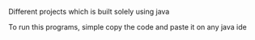 Different projects which is built solely using java

To run this programs, simple copy the code and paste it on any java ide
